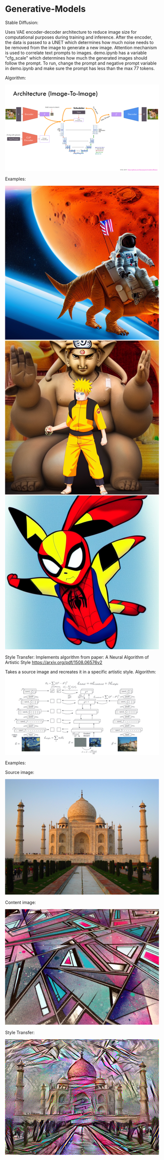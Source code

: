 # Generative-Models

Stable Diffusion:

Uses VAE encoder-decoder architecture to reduce image size for computational purposes during training and inference. After the encoder, the data is passed to a UNET which determines how much noise needs to be removed from the image to generate a new image. Attention mechanism is used to correlate text prompts to images. demo.ipynb has a variable "cfg_scale" which determines how much the generated images should follow the prompt. To run, change the prompt and negative prompt variable in demo.ipynb and make sure the prompt has less than the max 77 tokens.

Algorithm:

![alt text](image.png)

Examples:

![alt text](Astronaut_on_Dino_Mars.png) ![alt text](naruto_ganesha.png) ![alt text](Pikachu_Spiderman.png)


Style Transfer:
Implements algorithm from paper: A Neural Algorithm of Artistic Style https://arxiv.org/pdf/1508.06576v2

Takes a source image and recreates it in a specific artistic style. 
Algorithm:
![alt text](image-1.png)

Examples:

Source image:

![alt text](Taj_Mahal.jpg)

Content image:

![alt text](style.jpg)

Style Transfer:

![alt text](image_style_w=0.01__content_w=10000.0__steps=1000.png)
